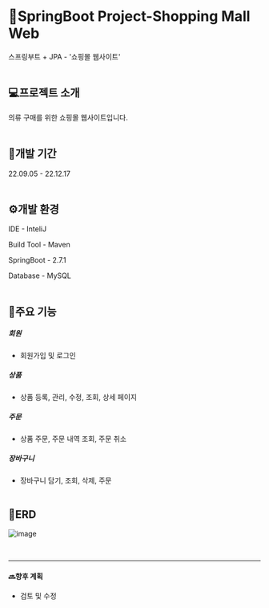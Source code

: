# 🛒SpringBoot Project-Shopping Mall Web
스프링부트 + JPA - '쇼핑몰 웹사이트'</br></br>

## 💻프로젝트 소개
의류 구매를 위한 쇼핑몰 웹사이트입니다.</br></br>

## 📆개발 기간
22.09.05 - 22.12.17</br></br>

## ⚙️개발 환경
IDE - InteliJ

Build Tool - Maven

SpringBoot - 2.7.1

Database - MySQL</br></br>

## 📌주요 기능
##### 회원
- 회원가입 및 로그인
##### 상품
- 상품 등록, 관리, 수정, 조회, 상세 페이지
##### 주문
- 상품 주문, 주문 내역 조회, 주문 취소
##### 장바구니
- 장바구니 담기, 조회, 삭제, 주문</br></br>
  
## 🧾ERD
![image](https://github.com/ParkSeonBin/ShoppingMall/assets/95379549/70fd0e1a-efb5-428d-9d61-be2b62fbcbf0)

</br>

--- 
#### 🔜향후 계획
- 검토 및 수정
